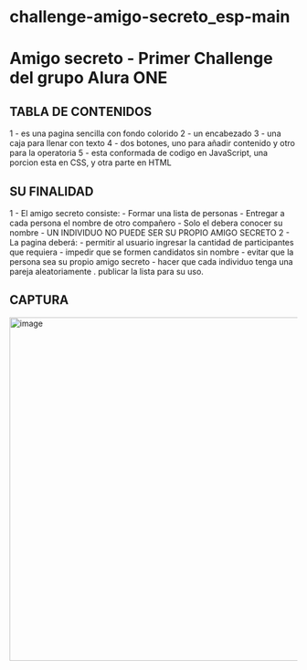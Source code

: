 # challenge-amigo-secreto_esp-main

# Amigo secreto - Primer Challenge del grupo Alura ONE

## TABLA DE CONTENIDOS
1 - es una pagina sencilla con fondo colorido
2 - un encabezado
3 - una caja para llenar con texto
4 - dos botones, uno para añadir contenido y otro para la operatoria 
5 - esta conformada de codigo en JavaScript, una porcion esta en CSS, y otra parte en HTML

## SU FINALIDAD
1 - El amigo secreto consiste:
    - Formar una lista de personas
    - Entregar a cada persona el nombre de otro compañero
    - Solo el debera conocer su nombre
    - UN INDIVIDUO NO PUEDE SER SU PROPIO AMIGO SECRETO
2 - La pagina deberá:
    - permitir al usuario ingresar la cantidad de participantes que requiera
    - impedir que se formen candidatos sin nombre
    - evitar que la persona sea su propio amigo secreto
    - hacer que cada individuo tenga una pareja aleatoriamente
    . publicar la lista para su uso.

## CAPTURA
<img width="891" height="602" alt="image" src="https://github.com/user-attachments/assets/953fd7e6-a8f6-4fbd-bbba-b1e8d23c299e" />
